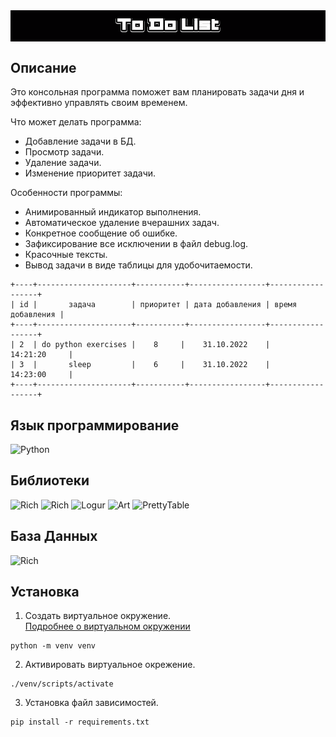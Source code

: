 <div>
    <img src="https://github.com/SultanovAsadbek/sultanovasadbek/blob/main/assets/to-do-list.gif" align="center"/>
</div>

## Описание
Это консольная программа поможет вам планировать задачи дня и эффективно управлять своим временем.

Что может делать программа:
- Добавление задачи в БД.
- Просмотр задачи.
- Удаление задачи.
- Изменение приоритет задачи.

Особенности программы:
- Анимированный индикатор выполнения.
- Автоматическое удаление вчерашних задач.
- Конкретное сообщение об ошибке.
- Зафиксирование все исключении в файл debug.log.
- Красочные тексты.
- Вывод задачи в виде таблицы для удобочитаемости. 
```
+----+---------------------+-----------+-----------------+------------------+ 
| id |       задача        | приоритет | дата добавления | время добавления |
+----+---------------------+-----------+-----------------+------------------+
| 2  | do python exercises |    8     |    31.10.2022    |     14:21:20     |
| 3  |       sleep         |    6     |    31.10.2022    |     14:23:00     |
+----+---------------------+-----------+-----------------+------------------+
```

## Язык программирование
![Python](https://img.shields.io/badge/python-black?style=for-the-badge&logo=python&logoColor=yellow)

## Библиотеки
![Rich](https://img.shields.io/badge/sqlite3-black?style=for-the-badge&logo=sqlite&logoColor=blue)
![Rich](https://img.shields.io/badge/rich-black?style=for-the-badge&logo=vector-logo-zone&logoColor=darkorange)
![Logur](https://img.shields.io/badge/loguru-black?style=for-the-badge&logo=vector-logo-zone&logoColor=darkslategray)
![Art](https://img.shields.io/badge/art-black?style=for-the-badge&logo=vector-logo-zone&logoColor=cadetblue)
![PrettyTable](https://img.shields.io/badge/prettytable-black?style=for-the-badge&logo=vector-logo-zone&logoColor=olive)

## База Данных
![Rich](https://img.shields.io/badge/sqlite-black?style=for-the-badge&logo=sqlite&logoColor=blue)

## Установка

1. Создать виртуальное окружение. 
<br> [Подробнее о виртуальном окружении](https://docs.python.org/3/library/venv.html)
```
python -m venv venv
```
2. Активировать виртуальное окрежение.
```
./venv/scripts/activate
```
3. Установка файл зависимостей.
```
pip install -r requirements.txt
```